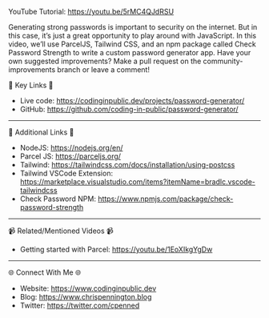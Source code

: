 YouTube Tutorial: https://youtu.be/5rMC4QJdRSU

Generating strong passwords is important to security on the internet. But in this case, it’s just a great opportunity to play around with JavaScript. In this video, we’ll use ParcelJS, Tailwind CSS, and an npm package called Check Password Strength to write a custom password generator app. Have your own suggested improvements? Make a pull request on the community-improvements branch or leave a comment! 

🔗  Key Links 🔗
- Live code: https://codinginpublic.dev/projects/password-generator/
- GitHub: https://github.com/coding-in-public/password-generator/

---------------------------------------

🔗  Additional Links 🔗
- NodeJS: https://nodejs.org/en/
- Parcel JS: https://parceljs.org/
- Tailwind: https://tailwindcss.com/docs/installation/using-postcss
- Tailwind VSCode Extension: https://marketplace.visualstudio.com/items?itemName=bradlc.vscode-tailwindcss
- Check Password NPM: https://www.npmjs.com/package/check-password-strength

---------------------------------------

📹  Related/Mentioned Videos 📹
- Getting started with Parcel: https://youtu.be/1EoXIkgYgDw

---------------------------------------

🌐 Connect With Me 🌐 
- Website: https://www.codinginpublic.dev
- Blog: https://www.chrispennington.blog
- Twitter: https://twitter.com/cpenned
